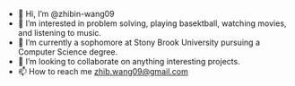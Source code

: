 - 👋 Hi, I’m @zhibin-wang09
- 👀 I’m interested in problem solving, playing basektball, watching movies, and listening to music.
- 🌱 I’m currently a sophomore at Stony Brook University pursuing a Computer Science degree.
- 💞️ I’m looking to collaborate on anything interesting projects.
- 📫 How to reach me zhib.wang09@gmail.com

<!---
zhibin-wang09/zhibin-wang09 is a ✨ special ✨ repository because its `README.md` (this file) appears on your GitHub profile.
You can click the Preview link to take a look at your changes.
--->
